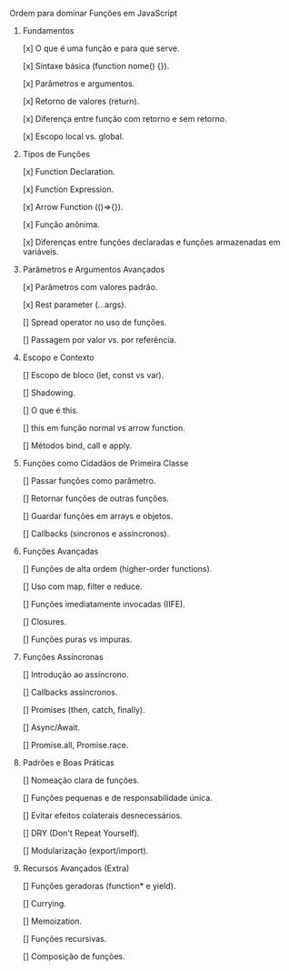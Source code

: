 Ordem para dominar Funções em JavaScript
1. Fundamentos

    [x] O que é uma função e para que serve.

    [x] Sintaxe básica (function nome() {}).

    [x] Parâmetros e argumentos.

    [x] Retorno de valores (return).

    [x] Diferença entre função com retorno e sem retorno.

    [x] Escopo local vs. global.

2. Tipos de Funções

    [x] Function Declaration.
    
    [x] Function Expression.

    [x] Arrow Function (()=>{}).

    [x] Função anônima.

    [x] Diferenças entre funções declaradas e funções armazenadas em variáveis.

3. Parâmetros e Argumentos Avançados

    [x] Parâmetros com valores padrão.

    [x] Rest parameter (...args).

    [] Spread operator no uso de funções.

    [] Passagem por valor vs. por referência.

4. Escopo e Contexto

    [] Escopo de bloco (let, const vs var).

    [] Shadowing.

    [] O que é this.

    [] this em função normal vs arrow function.

    [] Métodos bind, call e apply.

5. Funções como Cidadãos de Primeira Classe

    [] Passar funções como parâmetro.

    [] Retornar funções de outras funções.

    [] Guardar funções em arrays e objetos.

    [] Callbacks (sincronos e assíncronos).

6. Funções Avançadas

    [] Funções de alta ordem (higher-order functions).

    [] Uso com map, filter e reduce.

    [] Funções imediatamente invocadas (IIFE).

    [] Closures.

    [] Funções puras vs impuras.

7. Funções Assíncronas

    [] Introdução ao assíncrono.

    [] Callbacks assíncronos.

    [] Promises (then, catch, finally).

    [] Async/Await.

    [] Promise.all, Promise.race.

8. Padrões e Boas Práticas

    [] Nomeação clara de funções.

    [] Funções pequenas e de responsabilidade única.

    [] Evitar efeitos colaterais desnecessários.

    [] DRY (Don't Repeat Yourself).

    [] Modularização (export/import).

9. Recursos Avançados (Extra)

    [] Funções geradoras (function* e yield).

    [] Currying.

    [] Memoization.

    [] Funções recursivas.

    [] Composição de funções.